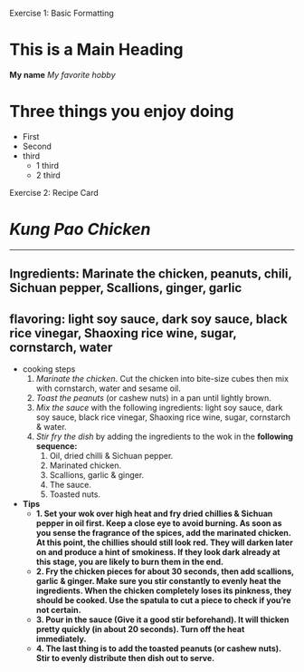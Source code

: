 Exercise 1: Basic Formatting

# This is a Main Heading
**My name**
*My favorite hobby*

# **Three things you enjoy doing**
- First
- Second 
- third
   - 1 third 
   - 2 third 

Exercise 2: Recipe Card

# *Kung Pao Chicken*
---
## Ingredients: Marinate the chicken, peanuts, chili, Sichuan pepper, Scallions, ginger, garlic
## flavoring: light soy sauce, dark soy sauce, black rice vinegar, Shaoxing rice wine, sugar, cornstarch, water

- cooking steps
  1. *Marinate the chicken*. Cut the chicken into bite-size cubes then mix with cornstarch, water and sesame oil.
  2. *Toast the peanuts* (or cashew nuts) in a pan until lightly brown.
  3. *Mix the sauce* with the following ingredients: light soy sauce, dark soy sauce, black rice vinegar, Shaoxing rice wine, sugar, cornstarch & water.
  4. *Stir fry the dish* by adding the ingredients to the wok in the **following sequence:**
      1. Oil, dried chilli & Sichuan pepper.
      2. Marinated chicken. 
      3. Scallions, garlic & ginger.
      4. The sauce.
      5. Toasted nuts.
- **Tips**
    - **1. Set your wok over high heat and fry dried chillies & Sichuan pepper in oil first. Keep a close eye to avoid burning. As soon as you sense the fragrance of the spices, add the marinated chicken. At this point, the chillies should still look red. They will darken later on and produce a hint of smokiness. If they look dark already at this stage, you are likely to burn them in the end.**
    - **2. Fry the chicken pieces for about 30 seconds, then add scallions, garlic & ginger. Make sure you stir constantly to evenly heat the ingredients. When the chicken completely loses its pinkness, they should be cooked. Use the spatula to cut a piece to check if you’re not certain.**
    - **3. Pour in the sauce (Give it a good stir beforehand). It will thicken pretty quickly (in about 20 seconds). Turn off the heat immediately.**
    - **4. The last thing is to add the toasted peanuts (or cashew nuts). Stir to evenly distribute then dish out to serve.**
